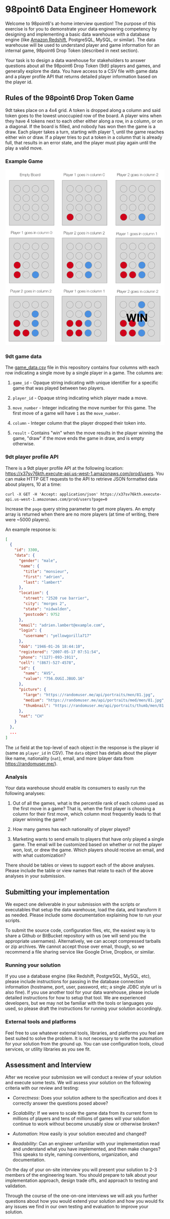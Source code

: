 # 98point6 Data Engineer Homework

Welcome to 98point6's at-home interview question! The purpose of this exercise
is for you to demonstrate your data engineering competency by designing and
implementing a basic data warehouse with a database engine (like
[Amazon Redshift][0], PostgreSQL, MySQL, or similar). The data
warehouse will be used to understand player and game information for an
internal game, 98point6 Drop Token (described in next section).

[0]: https://aws.amazon.com/redshift/

Your task is to design a data warehouse for stakeholders to answer questions
about all the 98point6 Drop Token (9dt) players and games, and generally
explore the data. You have access to a CSV file with game data and a player
profile API that returns detailed player information based on the player id.

## Rules of the 98point6 Drop Token Game

9dt takes place on a 4x4 grid. A token is dropped along a column and said token
goes to the lowest unoccupied row of the board. A player wins when they have 4
tokens next to each other either along a row, in a column, or on a diagonal. If
the board is filled, and nobody has won then the game is a draw. Each player
takes a turn, starting with player 1, until the game reaches either win or
draw. If a player tries to put a token in a column that is already full, that
results in an error state, and the player must play again until the play a
valid move.

### Example Game

![samplegame](img/sample_game.png)

### 9dt game data

The [game_data.csv][1] file in this repository contains four columns with each row
indicating a single move by a single player in a game. The columns are:

1. `game_id` - Opaque string indicating with unique identifier for a specific
   game that was played between two players.

2. `player_id` - Opaque string indicating which player made a move.

3. `move_number` - Integer indicating the move number for this game. The first
   move of a game will have `1` as the `move_number`.

4. `column` - Integer column that the player dropped their token into.

5. `result` - Contains "win" when the move results in the player winning the
   game, "draw" if the move ends the game in draw, and is empty otherwise.

[1]: game_data.csv

### 9dt player profile API

There is a 9dt player profile API at the following location:
https://x37sv76kth.execute-api.us-west-1.amazonaws.com/prod/users. You can make
HTTP GET requests to the API to retrieve JSON formatted data about players, 10
at a time:

```
curl -X GET -H 'Accept: application/json' https://x37sv76kth.execute-api.us-west-1.amazonaws.com/prod/users?page=0
```

Increase the `page` query string parameter to get more players. An empty array
is returned when there are no more players (at time of writing, there were
~5000 players).

An example response is:

```json
[
  {
    "id": 3300,
    "data": {
      "gender": "male",
      "name": {
        "title": "monsieur",
        "first": "adrien",
        "last": "lambert"
      },
      "location": {
        "street": "2520 rue barrier",
        "city": "morges 2",
        "state": "nidwalden",
        "postcode": 9752
      },
      "email": "adrien.lambert@example.com",
      "login": {
        "username": "yellowgorilla717"
      },
      "dob": "1946-01-26 18:44:10",
      "registered": "2007-05-17 07:51:54",
      "phone": "(127)-093-1911",
      "cell": "(867)-527-4578",
      "id": {
        "name": "AVS",
        "value": "756.OUGI.JBUO.16"
      },
      "picture": {
        "large": "https://randomuser.me/api/portraits/men/81.jpg",
        "medium": "https://randomuser.me/api/portraits/med/men/81.jpg",
        "thumbnail": "https://randomuser.me/api/portraits/thumb/men/81.jpg"
      },
      "nat": "CH"
    }
  },
  ...
]
```

The `id` field at the top-level of each object in the response is the player id
(same as `player_id` in CSV). The `data` object has details about the player
like name, nationality (`nat`), email, and more (player data from
https://randomuser.me/).

### Analysis

Your data warehouse should enable its consumers to easily run the following
analyses:

1. Out of all the games, what is the percentile rank of each column used as the
   first move in a game? That is, when the first player is choosing a column
   for their first move, which column most frequently leads to that player
   winning the game?

2. How many games has each nationality of player played?

3. Marketing wants to send emails to players that have only played a single
   game. The email will be customized based on whether or not the player won,
   lost, or drew the game. Which players should receive an email, and with what
   customization?

There should be tables or views to support each of the above analyses. Please
include the table or view names that relate to each of the above analyses in
your submission.

## Submitting your implementation

We expect one deliverable in your submission with the scripts or executables
that setup the data warehouse, load the data, and transform it as
needed. Please include some documentation explaining how to run your scripts.

To submit the source code, configuration files, etc, the easiest way is to
share a Github or BitBucket repository with us (we will send you the
appropriate usernames). Alternatively, we can accept compressed tarballs or zip
archives. We cannot accept those over email, though, so we recommend a file
sharing service like Google Drive, Dropbox, or similar.

### Running your solution

If you use a database engine (like Redshift, PostgreSQL, MySQL, etc), please
include instructions for passing in the database connection information
(hostname, port, user, password, etc; a single JDBC style url is also fine). If
you use another tool for your data warehouse, please include detailed
instructions for how to setup that tool. We are experienced developers, but we
may not be familiar with the tools or languages you used, so please draft the
instructions for running your solution accordingly.

### External tools and platforms

Feel free to use whatever external tools, libraries, and platforms you feel are
best suited to solve the problem. It is not necessary to write the automation
for your solution from the ground up. You can use configuration tools, cloud
services, or utility libraries as you see fit.

## Assessment and Interview

After we receive your submission we will conduct a review of your solution and
execute some tests. We will assess your solution on the following criteria with
our review and testing:

* *Correctness*: Does your solution adhere to the specification and does it
   correctly answer the questions posed above?

* *Scalability*: If we were to scale the game data from its current form to
  millions of players and tens of millions of games will your solution continue
  to work without become unusably slow or otherwise broken?

* *Automation*: How easily is your solution executed and changed?

* *Readability*: Can an engineer unfamiliar with your implementation read and
  understand what you have implemented, and then make changes? This speaks to
  style, naming conventions, organization, and documentation.

On the day of your on-site interview you will present your solution to 2-3
members of the engineering team. You should prepare to talk about your
implementation approach, design trade offs, and approach to testing and
validation.

Through the course of the one-on-one interviews we will ask you further
questions about how you would extend your solution and how you would fix any
issues we find in our own testing and evaluation to improve your solution.
